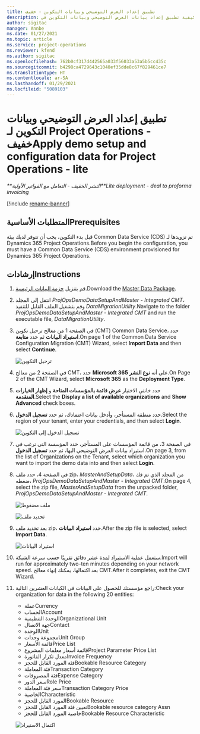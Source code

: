 ```yaml
---
title: تطبيق إعداد العرض التوضيحي وبيانات التكوين - خفيف
description: يقدم هذا الموضوع معلومات حول كيفية تطبيق إعداد بيانات العرض التوضيحي وبيانات التكوين في Project Operations.
author: sigitac
manager: Annbe
ms.date: 01/27/2021
ms.topic: article
ms.service: project-operations
ms.reviewer: kfend
ms.author: sigitac
ms.openlocfilehash: 762b0cf317d442565a033f56033a53a5b5cc435c
ms.sourcegitcommit: b4298ca4729643c1040ef35dde8c67f829461ce7
ms.translationtype: HT
ms.contentlocale: ar-SA
ms.lasthandoff: 01/29/2021
ms.locfileid: "5089103"
---
```

# <a name="apply-demo-setup-and-configuration-data-for-project-operations---lite"></a><span data-ttu-id="b200e-103">تطبيق إعداد العرض التوضيحي وبيانات التكوين لـ Project Operations - خفيف</span><span class="sxs-lookup"><span data-stu-id="b200e-103">Apply demo setup and configuration data for Project Operations - lite</span></span> 

<span data-ttu-id="b200e-104">_\*\*النشر الخفيف - التعامل مع الفواتير الأولية_</span><span class="sxs-lookup"><span data-stu-id="b200e-104">_\*\*Lite deployment - deal to proforma invoicing_</span></span>

[!include [rename-banner](~/includes/cc-data-platform-banner.md)]

## <a name="prerequisites"></a><span data-ttu-id="b200e-105">المتطلبات الأساسية</span><span class="sxs-lookup"><span data-stu-id="b200e-105">Prerequisites</span></span>

<span data-ttu-id="b200e-106">قبل بدء التكوين، يجب أن تتوفر لديك بيئة Common Data Service (CDS) تم تزويدها لـ Dynamics 365 Project Operations.</span><span class="sxs-lookup"><span data-stu-id="b200e-106">Before you begin the configuration, you must have a Common Data Service (CDS) environment provisioned for Dynamics 365 Project Operations.</span></span>


## <a name="instructions"></a><span data-ttu-id="b200e-107">إرشادات</span><span class="sxs-lookup"><span data-stu-id="b200e-107">Instructions</span></span>

1. <span data-ttu-id="b200e-108">قم بتنزيل [حزمة البيانات الرئيسية](https://download.microsoft.com/download/3/4/1/341bf279-a64f-4baa-af31-ce624859b518/ProjOpsSampleSetupData%20-%20CE%20only%20CMT.zip).</span><span class="sxs-lookup"><span data-stu-id="b200e-108">Download the [Master Data Package](https://download.microsoft.com/download/3/4/1/341bf279-a64f-4baa-af31-ce624859b518/ProjOpsSampleSetupData%20-%20CE%20only%20CMT.zip).</span></span> 
2. <span data-ttu-id="b200e-109">انتقل إلى المجلد *ProjOpsDemoDataSetupAndMaster - Integrated CMT*، وقم بتشغيل الملف القابل للتنفيذ *DataMigrationUtility*.</span><span class="sxs-lookup"><span data-stu-id="b200e-109">Navigate to the folder *ProjOpsDemoDataSetupAndMaster - Integrated CMT* and run the executable file, *DataMigrationUtility*.</span></span>
3. <span data-ttu-id="b200e-110">في الصفحة 1 من معالج ترحيل تكوين (CMT) Common Data Service، حدد **استيراد البيانات** ثم حدد **متابعة**.</span><span class="sxs-lookup"><span data-stu-id="b200e-110">On page 1 of the Common Data Service Configuration Migration (CMT) Wizard, select **Import Data** and then select **Continue**.</span></span>

    ![ترحيل التكوين](./media/1ConfigurationMigration.png)

4. <span data-ttu-id="b200e-112">في الصفحة 2 من معالج CMT، حدد **Microsoft 365** على أنه **نوع النشر**.</span><span class="sxs-lookup"><span data-stu-id="b200e-112">On Page 2 of the CMT Wizard, select **Microsoft 365** as the **Deployment Type**.</span></span>
5. <span data-ttu-id="b200e-113">حدد خانتي الاختيار **عرض قائمة بالمؤسسات المتاحة** و **إظهار الخيارات المتقدمة**‬.</span><span class="sxs-lookup"><span data-stu-id="b200e-113">Select the **Display a list of available organizations** and **Show Advanced** check boxes.</span></span>
6. <span data-ttu-id="b200e-114">حدد منطقة المستأجر، وأدخل بيانات اعتمادك، ثم حدد **تسجيل الدخول**.</span><span class="sxs-lookup"><span data-stu-id="b200e-114">Select the region of your tenant, enter your credentials, and then select **Login**.</span></span>

   ![تسجيل الدخول إلى التكوين](./media/2ConfigurationSignin.png)

7. <span data-ttu-id="b200e-116">في الصفحة 3، من قائمة المؤسسات على المستأجر، حدد المؤسسة التي ترغب في استيراد بيانات العرض التوضيحي اليها، ثم حدد **تسجيل الدخول**.</span><span class="sxs-lookup"><span data-stu-id="b200e-116">On page 3, from the list of Organizations on the Tenant, select which organization you want to import the demo data into and then select **Login**.</span></span>
8. <span data-ttu-id="b200e-117">في الصفحة 4، حدد ملف zip، *MasterAndSetupData*، من المجلد الذي تم فك ضغطه، *ProjOpsDemoDataSetupAndMaster - Integrated CMT*.</span><span class="sxs-lookup"><span data-stu-id="b200e-117">On page 4, select the zip file, *MasterAndSetupData* from the unpacked folder, *ProjOpsDemoDataSetupAndMaster - Integrated CMT*.</span></span>

   ![ملف مضغوط](./media/3ZipFile.png)

   ![تحديد ملف](./media/4SelectAFile.png)

9. <span data-ttu-id="b200e-120">بعد تحديد ملف zip، حدد **استيراد البيانات**.</span><span class="sxs-lookup"><span data-stu-id="b200e-120">After the zip file is selected, select **Import Data**.</span></span>

   ![استيراد البيانات](./media/5ImportData.png)

10. <span data-ttu-id="b200e-122">ستعمل عملية الاستيراد لمدة عشر دقائق تقريبًا حسب سرعة الشبكة.</span><span class="sxs-lookup"><span data-stu-id="b200e-122">Import will run for approximately two-ten minutes depending on your network speed.</span></span> <span data-ttu-id="b200e-123">بعد اكتمالها، يمكنك إنهاء معالج CMT.</span><span class="sxs-lookup"><span data-stu-id="b200e-123">After it completes, exit the CMT Wizard.</span></span> 
11. <span data-ttu-id="b200e-124">راجع مؤسستك للحصول على البيانات في الكيانات العشرين التالية:</span><span class="sxs-lookup"><span data-stu-id="b200e-124">Check your organization for data in the following 20 entities:</span></span>

    -   <span data-ttu-id="b200e-125">عملة</span><span class="sxs-lookup"><span data-stu-id="b200e-125">Currency</span></span>
    -   <span data-ttu-id="b200e-126">الحساب</span><span class="sxs-lookup"><span data-stu-id="b200e-126">Account</span></span>
    -   <span data-ttu-id="b200e-127">الوحدة التنظيمية</span><span class="sxs-lookup"><span data-stu-id="b200e-127">Organizational Unit</span></span>
    -   <span data-ttu-id="b200e-128">‏‫جهة الاتصال‬</span><span class="sxs-lookup"><span data-stu-id="b200e-128">Contact</span></span>
    -   <span data-ttu-id="b200e-129">الوحدة</span><span class="sxs-lookup"><span data-stu-id="b200e-129">Unit</span></span>
    -   <span data-ttu-id="b200e-130">مجموعة وحدات</span><span class="sxs-lookup"><span data-stu-id="b200e-130">Unit Group</span></span>
    -   <span data-ttu-id="b200e-131">قائمة الأسعار</span><span class="sxs-lookup"><span data-stu-id="b200e-131">Price List</span></span>
    -   <span data-ttu-id="b200e-132">قائمة أسعار معلمات المشروع</span><span class="sxs-lookup"><span data-stu-id="b200e-132">Project Parameter Price List</span></span> 
    -   <span data-ttu-id="b200e-133">معدل تكرار الفاتورة</span><span class="sxs-lookup"><span data-stu-id="b200e-133">Invoice Frequency</span></span>
    -   <span data-ttu-id="b200e-134">فئة المورد القابل للحجز</span><span class="sxs-lookup"><span data-stu-id="b200e-134">Bookable Resource Category</span></span>
    -   <span data-ttu-id="b200e-135">فئة المعاملة</span><span class="sxs-lookup"><span data-stu-id="b200e-135">Transaction Category</span></span>
    -   <span data-ttu-id="b200e-136">فئة المصروفات</span><span class="sxs-lookup"><span data-stu-id="b200e-136">Expense Category</span></span>
    -   <span data-ttu-id="b200e-137">سعر الدور</span><span class="sxs-lookup"><span data-stu-id="b200e-137">Role Price</span></span>
    -   <span data-ttu-id="b200e-138">سعر فئة المعاملة</span><span class="sxs-lookup"><span data-stu-id="b200e-138">Transaction Category Price</span></span>
    -   <span data-ttu-id="b200e-139">‏‫الخاصية‬</span><span class="sxs-lookup"><span data-stu-id="b200e-139">Characteristic</span></span>
    -   <span data-ttu-id="b200e-140">المورد القابل للحجز</span><span class="sxs-lookup"><span data-stu-id="b200e-140">Bookable Resource</span></span>
    -   <span data-ttu-id="b200e-141">تعيين فئة المورد القابل للحجز</span><span class="sxs-lookup"><span data-stu-id="b200e-141">Bookable resource category Assn</span></span>
    -   <span data-ttu-id="b200e-142">خاصية المورد القابل للحجز</span><span class="sxs-lookup"><span data-stu-id="b200e-142">Bookable Resource Characteristic</span></span>

    ![اكتمال الاستيراد](./media/6CompleteImport.png)
